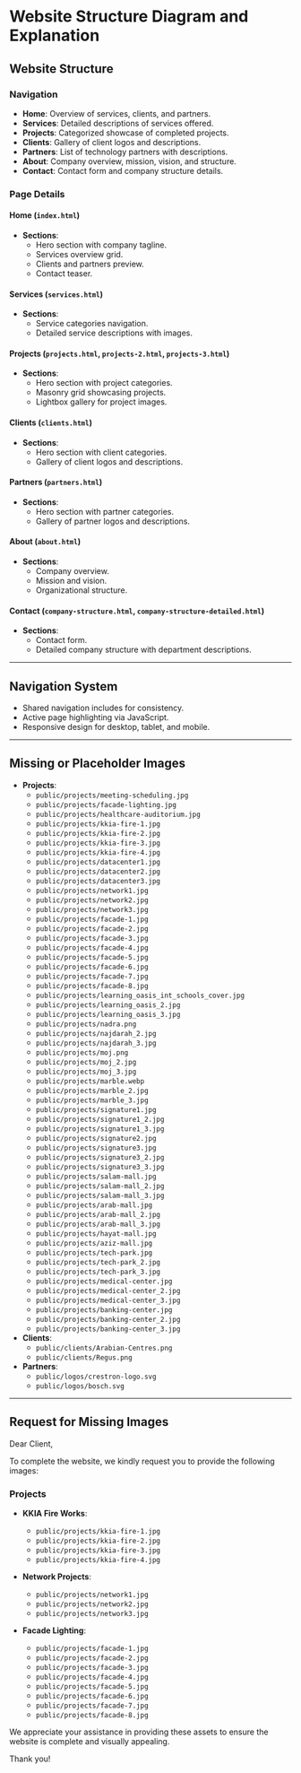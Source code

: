 # Website Structure Diagram and Explanation

## Website Structure

### Navigation

- **Home**: Overview of services, clients, and partners.
- **Services**: Detailed descriptions of services offered.
- **Projects**: Categorized showcase of completed projects.
- **Clients**: Gallery of client logos and descriptions.
- **Partners**: List of technology partners with descriptions.
- **About**: Company overview, mission, vision, and structure.
- **Contact**: Contact form and company structure details.

### Page Details

#### Home (`index.html`)

- **Sections**:
  - Hero section with company tagline.
  - Services overview grid.
  - Clients and partners preview.
  - Contact teaser.

#### Services (`services.html`)

- **Sections**:
  - Service categories navigation.
  - Detailed service descriptions with images.

#### Projects (`projects.html`, `projects-2.html`, `projects-3.html`)

- **Sections**:
  - Hero section with project categories.
  - Masonry grid showcasing projects.
  - Lightbox gallery for project images.

#### Clients (`clients.html`)

- **Sections**:
  - Hero section with client categories.
  - Gallery of client logos and descriptions.

#### Partners (`partners.html`)

- **Sections**:
  - Hero section with partner categories.
  - Gallery of partner logos and descriptions.

#### About (`about.html`)

- **Sections**:
  - Company overview.
  - Mission and vision.
  - Organizational structure.

#### Contact (`company-structure.html`, `company-structure-detailed.html`)

- **Sections**:
  - Contact form.
  - Detailed company structure with department descriptions.

---

## Navigation System

- Shared navigation includes for consistency.
- Active page highlighting via JavaScript.
- Responsive design for desktop, tablet, and mobile.

---

## Missing or Placeholder Images

- **Projects**:
  - `public/projects/meeting-scheduling.jpg`
  - `public/projects/facade-lighting.jpg`
  - `public/projects/healthcare-auditorium.jpg`
  - `public/projects/kkia-fire-1.jpg`
  - `public/projects/kkia-fire-2.jpg`
  - `public/projects/kkia-fire-3.jpg`
  - `public/projects/kkia-fire-4.jpg`
  - `public/projects/datacenter1.jpg`
  - `public/projects/datacenter2.jpg`
  - `public/projects/datacenter3.jpg`
  - `public/projects/network1.jpg`
  - `public/projects/network2.jpg`
  - `public/projects/network3.jpg`
  - `public/projects/facade-1.jpg`
  - `public/projects/facade-2.jpg`
  - `public/projects/facade-3.jpg`
  - `public/projects/facade-4.jpg`
  - `public/projects/facade-5.jpg`
  - `public/projects/facade-6.jpg`
  - `public/projects/facade-7.jpg`
  - `public/projects/facade-8.jpg`
  - `public/projects/learning_oasis_int_schools_cover.jpg`
  - `public/projects/learning_oasis_2.jpg`
  - `public/projects/learning_oasis_3.jpg`
  - `public/projects/nadra.png`
  - `public/projects/najdarah_2.jpg`
  - `public/projects/najdarah_3.jpg`
  - `public/projects/moj.png`
  - `public/projects/moj_2.jpg`
  - `public/projects/moj_3.jpg`
  - `public/projects/marble.webp`
  - `public/projects/marble_2.jpg`
  - `public/projects/marble_3.jpg`
  - `public/projects/signature1.jpg`
  - `public/projects/signature1_2.jpg`
  - `public/projects/signature1_3.jpg`
  - `public/projects/signature2.jpg`
  - `public/projects/signature3.jpg`
  - `public/projects/signature3_2.jpg`
  - `public/projects/signature3_3.jpg`
  - `public/projects/salam-mall.jpg`
  - `public/projects/salam-mall_2.jpg`
  - `public/projects/salam-mall_3.jpg`
  - `public/projects/arab-mall.jpg`
  - `public/projects/arab-mall_2.jpg`
  - `public/projects/arab-mall_3.jpg`
  - `public/projects/hayat-mall.jpg`
  - `public/projects/aziz-mall.jpg`
  - `public/projects/tech-park.jpg`
  - `public/projects/tech-park_2.jpg`
  - `public/projects/tech-park_3.jpg`
  - `public/projects/medical-center.jpg`
  - `public/projects/medical-center_2.jpg`
  - `public/projects/medical-center_3.jpg`
  - `public/projects/banking-center.jpg`
  - `public/projects/banking-center_2.jpg`
  - `public/projects/banking-center_3.jpg`
- **Clients**:
  - `public/clients/Arabian-Centres.png`
  - `public/clients/Regus.png`
- **Partners**:
  - `public/logos/crestron-logo.svg`
  - `public/logos/bosch.svg`

---

## Request for Missing Images

Dear Client,

To complete the website, we kindly request you to provide the following images:

### Projects
- **KKIA Fire Works**:
  - `public/projects/kkia-fire-1.jpg`
  - `public/projects/kkia-fire-2.jpg`
  - `public/projects/kkia-fire-3.jpg`
  - `public/projects/kkia-fire-4.jpg`

- **Network Projects**:
  - `public/projects/network1.jpg`
  - `public/projects/network2.jpg`
  - `public/projects/network3.jpg`

- **Facade Lighting**:
  - `public/projects/facade-1.jpg`
  - `public/projects/facade-2.jpg`
  - `public/projects/facade-3.jpg`
  - `public/projects/facade-4.jpg`
  - `public/projects/facade-5.jpg`
  - `public/projects/facade-6.jpg`
  - `public/projects/facade-7.jpg`
  - `public/projects/facade-8.jpg`

We appreciate your assistance in providing these assets to ensure the website is complete and visually appealing.

Thank you!
